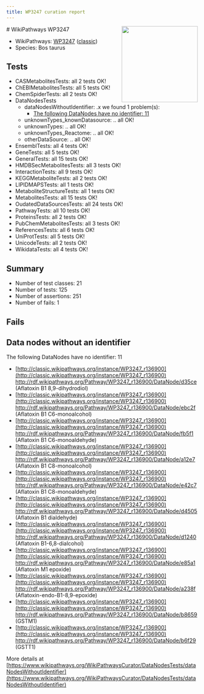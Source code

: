 ```yaml
---
title: WP3247 curation report
---
```


<img style="float: right; width: 200px" src="https://upload.wikimedia.org/wikipedia/commons/thumb/8/83/Wplogo_with_text_500.png/640px-Wplogo_with_text_500.png" />
# WikiPathways WP3247

* WikiPathways: [WP3247](https://wikipathways.org/pathways/WP3247) ([classic](https://classic.wikipathways.org/instance/WP3247))
* Species: Bos taurus
## Tests
* CASMetabolitesTests: all 2 tests OK!
* ChEBIMetabolitesTests: all 5 tests OK!
* ChemSpiderTests: all 2 tests OK!
* DataNodesTests
    * dataNodesWithoutIdentifier: .x we found 1 problem(s):
        * [The following DataNodes have no identifier: 11](#8792c491)
    * unknownTypes_knownDatasource: .. all OK!
    * unknownTypes: .. all OK!
    * unknownTypes_Reactome: .. all OK!
    * otherDataSource: .. all OK!
* EnsemblTests: all 4 tests OK!
* GeneTests: all 5 tests OK!
* GeneralTests: all 15 tests OK!
* HMDBSecMetabolitesTests: all 3 tests OK!
* InteractionTests: all 9 tests OK!
* KEGGMetaboliteTests: all 2 tests OK!
* LIPIDMAPSTests: all 1 tests OK!
* MetaboliteStructureTests: all 1 tests OK!
* MetabolitesTests: all 15 tests OK!
* OudatedDataSourcesTests: all 24 tests OK!
* PathwayTests: all 10 tests OK!
* ProteinsTests: all 2 tests OK!
* PubChemMetabolitesTests: all 3 tests OK!
* ReferencesTests: all 6 tests OK!
* UniProtTests: all 5 tests OK!
* UnicodeTests: all 2 tests OK!
* WikidataTests: all 4 tests OK!


## Summary

* Number of test classes: 21
* Number of tests: 125
* Number of assertions: 251
* Number of fails: 1

## Fails

<a name="8792c491" />

## Data nodes without an identifier

The following DataNodes have no identifier: 11

* [http://classic.wikipathways.org/instance/WP3247_r136900](http://classic.wikipathways.org/instance/WP3247_r136900) http://rdf.wikipathways.org/Pathway/WP3247_r136900/DataNode/d35ce (Aflatoxin B1 8,9-dihydrodiol)
* [http://classic.wikipathways.org/instance/WP3247_r136900](http://classic.wikipathways.org/instance/WP3247_r136900) http://rdf.wikipathways.org/Pathway/WP3247_r136900/DataNode/ebc2f (Aflatoxin B1 C6-monoalcohol)
* [http://classic.wikipathways.org/instance/WP3247_r136900](http://classic.wikipathways.org/instance/WP3247_r136900) http://rdf.wikipathways.org/Pathway/WP3247_r136900/DataNode/fb5f1 (Aflatoxin B1 C6-monoaldehyde)
* [http://classic.wikipathways.org/instance/WP3247_r136900](http://classic.wikipathways.org/instance/WP3247_r136900) http://rdf.wikipathways.org/Pathway/WP3247_r136900/DataNode/a12e7 (Aflatoxin B1 C8-monoalcohol)
* [http://classic.wikipathways.org/instance/WP3247_r136900](http://classic.wikipathways.org/instance/WP3247_r136900) http://rdf.wikipathways.org/Pathway/WP3247_r136900/DataNode/e42c7 (Aflatoxin B1 C8-monoaldehyde)
* [http://classic.wikipathways.org/instance/WP3247_r136900](http://classic.wikipathways.org/instance/WP3247_r136900) http://rdf.wikipathways.org/Pathway/WP3247_r136900/DataNode/d4505 (Aflatoxin B1 dialdehyde)
* [http://classic.wikipathways.org/instance/WP3247_r136900](http://classic.wikipathways.org/instance/WP3247_r136900) http://rdf.wikipathways.org/Pathway/WP3247_r136900/DataNode/d1240 (Aflatoxin B1-6,8-dialcohol)
* [http://classic.wikipathways.org/instance/WP3247_r136900](http://classic.wikipathways.org/instance/WP3247_r136900) http://rdf.wikipathways.org/Pathway/WP3247_r136900/DataNode/e85a1 (Aflatoxin M1 epoxide)
* [http://classic.wikipathways.org/instance/WP3247_r136900](http://classic.wikipathways.org/instance/WP3247_r136900) http://rdf.wikipathways.org/Pathway/WP3247_r136900/DataNode/a238f (Aflatoxin-endo-B1-8,9-epoxide)
* [http://classic.wikipathways.org/instance/WP3247_r136900](http://classic.wikipathways.org/instance/WP3247_r136900) http://rdf.wikipathways.org/Pathway/WP3247_r136900/DataNode/b8659 (GSTM1)
* [http://classic.wikipathways.org/instance/WP3247_r136900](http://classic.wikipathways.org/instance/WP3247_r136900) http://rdf.wikipathways.org/Pathway/WP3247_r136900/DataNode/b6f29 (GSTT1)


More details at [https://www.wikipathways.org/WikiPathwaysCurator/DataNodesTests/dataNodesWithoutIdentifier](https://www.wikipathways.org/WikiPathwaysCurator/DataNodesTests/dataNodesWithoutIdentifier)

